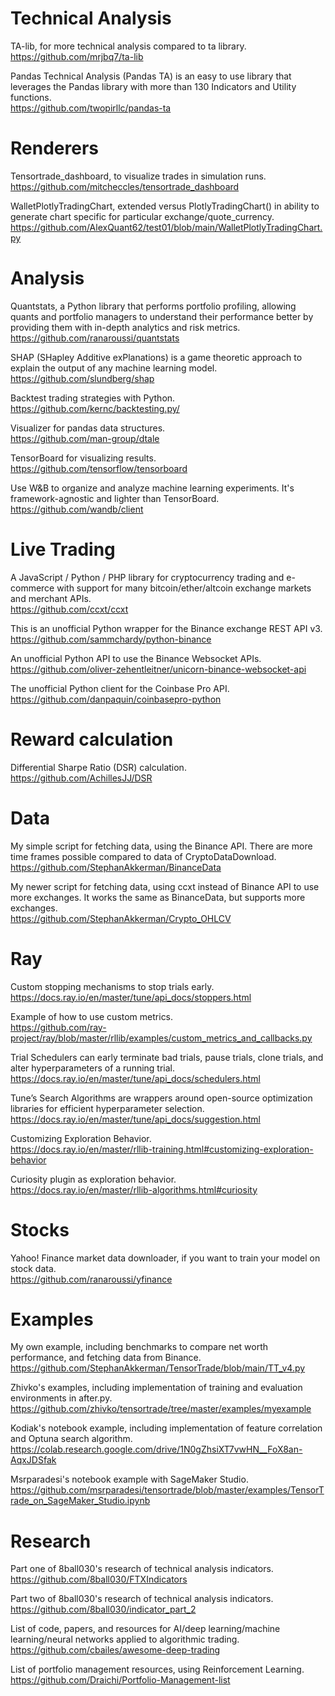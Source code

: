 # Technical Analysis
TA-lib, for more technical analysis compared to ta library.\
https://github.com/mrjbq7/ta-lib

Pandas Technical Analysis (Pandas TA) is an easy to use library that leverages the Pandas library with more than 130 Indicators and Utility functions.\
https://github.com/twopirllc/pandas-ta

# Renderers
Tensortrade_dashboard, to visualize trades in simulation runs.\
https://github.com/mitcheccles/tensortrade_dashboard

WalletPlotlyTradingChart, extended versus PlotlyTradingChart() in ability to generate chart specific for particular exchange/quote_currency.\
https://github.com/AlexQuant62/test01/blob/main/WalletPlotlyTradingChart.py

# Analysis
Quantstats, a Python library that performs portfolio profiling, allowing quants and portfolio managers to understand their performance better by providing them with in-depth analytics and risk metrics.\
https://github.com/ranaroussi/quantstats

SHAP (SHapley Additive exPlanations) is a game theoretic approach to explain the output of any machine learning model.\
https://github.com/slundberg/shap

Backtest trading strategies with Python.\
https://github.com/kernc/backtesting.py/

Visualizer for pandas data structures.\
https://github.com/man-group/dtale

TensorBoard for visualizing results.\
https://github.com/tensorflow/tensorboard

Use W&B to organize and analyze machine learning experiments. It's framework-agnostic and lighter than TensorBoard.\
https://github.com/wandb/client

# Live Trading
A JavaScript / Python / PHP library for cryptocurrency trading and e-commerce with support for many bitcoin/ether/altcoin exchange markets and merchant APIs.\
https://github.com/ccxt/ccxt

This is an unofficial Python wrapper for the Binance exchange REST API v3.\
https://github.com/sammchardy/python-binance

An unofficial Python API to use the Binance Websocket APIs.\
https://github.com/oliver-zehentleitner/unicorn-binance-websocket-api

The unofficial Python client for the Coinbase Pro API.\
https://github.com/danpaquin/coinbasepro-python

# Reward calculation
Differential Sharpe Ratio (DSR) calculation.\
https://github.com/AchillesJJ/DSR

# Data
My simple script for fetching data, using the Binance API. There are more time frames possible compared to data of CryptoDataDownload.\
https://github.com/StephanAkkerman/BinanceData

My newer script for fetching data, using ccxt instead of Binance API to use more exchanges. It works the same as BinanceData, but supports more exchanges.\
https://github.com/StephanAkkerman/Crypto_OHLCV

# Ray
Custom stopping mechanisms to stop trials early.\
https://docs.ray.io/en/master/tune/api_docs/stoppers.html

Example of how to use custom metrics.\
https://github.com/ray-project/ray/blob/master/rllib/examples/custom_metrics_and_callbacks.py

Trial Schedulers can early terminate bad trials, pause trials, clone trials, and alter hyperparameters of a running trial.\
https://docs.ray.io/en/master/tune/api_docs/schedulers.html

Tune’s Search Algorithms are wrappers around open-source optimization libraries for efficient hyperparameter selection.\
https://docs.ray.io/en/master/tune/api_docs/suggestion.html

Customizing Exploration Behavior.\
https://docs.ray.io/en/master/rllib-training.html#customizing-exploration-behavior

Curiosity plugin as exploration behavior.\
https://docs.ray.io/en/master/rllib-algorithms.html#curiosity

# Stocks
Yahoo! Finance market data downloader, if you want to train your model on stock data.\
https://github.com/ranaroussi/yfinance

# Examples
My own example, including benchmarks to compare net worth performance, and fetching data from Binance.
https://github.com/StephanAkkerman/TensorTrade/blob/main/TT_v4.py

Zhivko's examples, including implementation of training and evaluation environments in after.py.\
https://github.com/zhivko/tensortrade/tree/master/examples/myexample

Kodiak's notebook example, including implementation of feature correlation and Optuna search algorithm.\
https://colab.research.google.com/drive/1N0gZhsiXT7vwHN__FoX8an-AqxJDSfak

Msrparadesi's notebook example with SageMaker Studio.\
https://github.com/msrparadesi/tensortrade/blob/master/examples/TensorTrade_on_SageMaker_Studio.ipynb

# Research
Part one of 8ball030's research of technical analysis indicators.\
https://github.com/8ball030/FTXIndicators

Part two of 8ball030's research of technical analysis indicators.\
https://github.com/8ball030/indicator_part_2

List of code, papers, and resources for AI/deep learning/machine learning/neural networks applied to algorithmic trading.\
https://github.com/cbailes/awesome-deep-trading

List of portfolio management resources, using Reinforcement Learning.\
https://github.com/Draichi/Portfolio-Management-list
